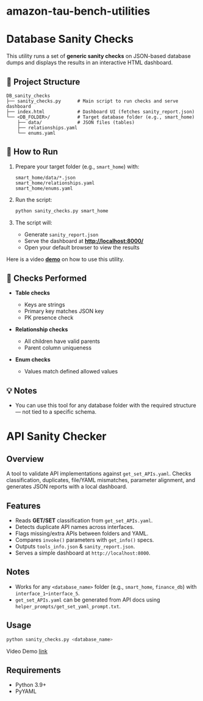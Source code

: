 # amazon-tau-bench-utilities


# Database Sanity Checks

This utility runs a set of **generic sanity checks** on JSON-based database dumps and displays the results in an interactive HTML dashboard.

## 📂 Project Structure

```
DB_sanity_checks
├── sanity_checks.py      # Main script to run checks and serve dashboard
├── index.html            # Dashboard UI (fetches sanity_report.json)
└── <DB_FOLDER>/          # Target database folder (e.g., smart_home)
    ├── data/             # JSON files (tables)
    ├── relationships.yaml
    └── enums.yaml
```

## 🚀 How to Run

1. Prepare your target folder (e.g., `smart_home`) with:

   ```
   smart_home/data/*.json
   smart_home/relationships.yaml
   smart_home/enums.yaml
   ```
2. Run the script:

   ```bash
   python sanity_checks.py smart_home
   ```
3. The script will:

   * Generate `sanity_report.json`
   * Serve the dashboard at **[http://localhost:8000/](http://localhost:8000/)**
   * Open your default browser to view the results

Here is a video **[demo](https://drive.google.com/file/d/19apuwtwPeDZ6_lm7f5tQXyaU-Nmio3In/view?usp=drive_link)** on how to use this utility. 

## 🧪 Checks Performed

* **Table checks**

  * Keys are strings
  * Primary key matches JSON key
  * PK presence check
* **Relationship checks**

  * All children have valid parents
  * Parent column uniqueness
* **Enum checks**

  * Values match defined allowed values

## 💡 Notes

* You can use this tool for any database folder with the required structure — not tied to a specific schema.


# API Sanity Checker

## Overview

A tool to validate API implementations against `get_set_APIs.yaml`.
Checks classification, duplicates, file/YAML mismatches, parameter alignment, and generates JSON reports with a local dashboard.

## Features

* Reads **GET/SET** classification from `get_set_APIs.yaml`.
* Detects duplicate API names across interfaces.
* Flags missing/extra APIs between folders and YAML.
* Compares `invoke()` parameters with `get_info()` specs.
* Outputs `tools_info.json` & `sanity_report.json`.
* Serves a simple dashboard at `http://localhost:8000`.

## Notes

* Works for any `<database_name>` folder (e.g., `smart_home`, `finance_db`) with `interface_1`–`interface_5`.
* `get_set_APIs.yaml` can be generated from API docs using `helper_prompts/get_set_yaml_prompt.txt`.

## Usage

```bash
python sanity_checks.py <database_name>
```

Video Demo [link](https://drive.google.com/file/d/1o7eIhLcQYOdEArjkPROw2RUccUOqSHNq/view?usp=drive_link)

## Requirements

* Python 3.9+
* PyYAML

